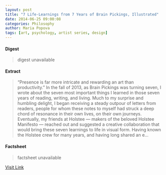 ```yaml
---
layout: post
title: "7 Life-Learnings from 7 Years of Brain Pickings, Illustrated"
date: 2014-06-25 09:00:08
categories: Philosophy
author: Maria Popova
tags: [art, psychology, artist series, design]
---
```



#### Digest
>digest unavailable

#### Extract
>&#8220;Presence is far more intricate and rewarding an art than productivity.&#8221; In the fall of 2013, as Brain Pickings was turning seven, I wrote about the seven most important things I learned in those seven years of reading, writing, and living. Much to my surprise and humbling delight, I began receiving a steady outpour of letters from readers, people for whom these notes to myself had struck a deep chord of resonance in their own lives, on their own journeys. Eventually, my friends at Holstee &#8212; makers of the beloved Holstee Manifesto &#8212; reached out and suggested a creative collaboration that would bring these seven learnings to life in visual form. Having known the Holstee crew for many years, and having long shared an e...

#### Factsheet
>factsheet unavailable

[Visit Link](http://feedproxy.google.com/~r/brainpickings/rss/~3/EHPshO8x5Aw/)


